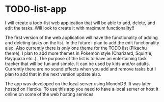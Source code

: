 # TODO-list-app
I will create a todo-list web application that will be able to add, delete, and edit the tasks. Will look to create it with maximum functionality!!


The first version of the web application will have the functionality of adding and deleting tasks on the list.
In the future i plan to add the edit functionality also.
Also currently there is only one theme for the TODO list (Pikachu theme), I plan to add more themes in Pokemon style (Charizard, Squirtle, Rayquaza etc..).
The purpose of the list is to have an entertaining task tracker that will be fun and simple.
It can be used by kids and/or adults.
Currently there are no sound effects when you add and remove tasks but I plan to add that in the next version update also.

The app was developed on the local server using MondoDB. It was later hosted on Heroku.
To use this app you need to have a local server or host it online on some of the web hosting services.
